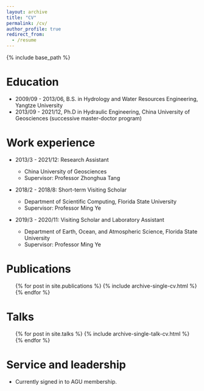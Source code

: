 ```yaml
---
layout: archive
title: "CV"
permalink: /cv/
author_profile: true
redirect_from:
  - /resume
---
```


{% include base_path %}

Education
======
* 2009/09 - 2013/06, B.S. in Hydrology and Water Resources Engineering, Yangtze University
* 2013/09 - 2021/12, Ph.D in Hydraulic Engineering, China University of Geosciences (successive master-doctor program)

Work experience
======
* 2013/3 - 2021/12: Research Assistant
  * China University of Geosciences
  * Supervisor: Professor Zhonghua Tang
  
* 2018/2 - 2018/8: Short-term Visiting Scholar
  * Department of Scientific Computing, Florida State University
  * Supervisor: Professor Ming Ye

* 2019/3 - 2020/11: Visiting Scholar and Laboratory Assistant
  * Department of Earth, Ocean, and Atmospheric Science, Florida State University
  * Supervisor: Professor Ming Ye

Publications
======
  <ul>{% for post in site.publications %}
    {% include archive-single-cv.html %}
  {% endfor %}</ul>
  
Talks
======
  <ul>{% for post in site.talks %}
    {% include archive-single-talk-cv.html %}
  {% endfor %}</ul>
  
Service and leadership
======
* Currently signed in to AGU membership.
